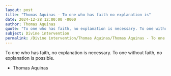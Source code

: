 ```yaml
---
layout: post
title: "Thomas Aquinas - To one who has faith no explanation is"
date: 2024-12-28 12:00:00 -0000
author: Thomas Aquinas
quote: "To one who has faith, no explanation is necessary. To one without faith, no explanation is possible."
subject: Divine intervention
permalink: /Divine intervention/Thomas Aquinas/Thomas Aquinas - To one who has faith no explanation is
---
```


To one who has faith, no explanation is necessary. To one without faith, no explanation is possible.

- Thomas Aquinas
